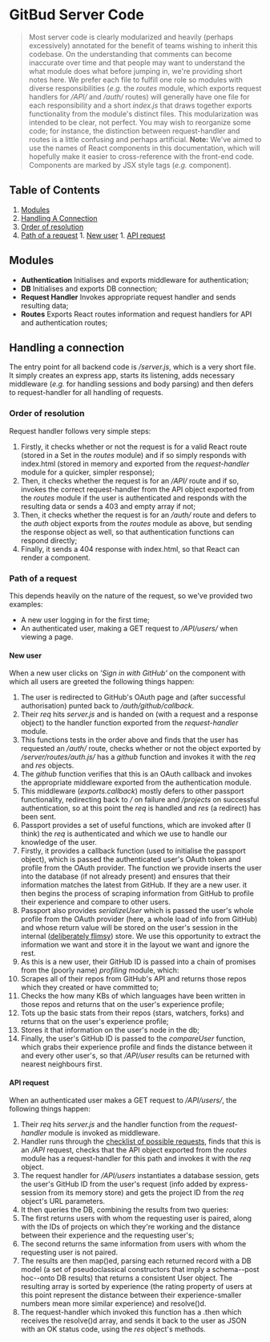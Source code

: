# GitBud Server Code

> Most server code is clearly modularized and heavily (perhaps excessively) annotated for the benefit of teams wishing to inherit this codebase. On the understanding that comments can become inaccurate over time and that people may want to understand the what module does what before jumping in, we're providing short notes here.
> We prefer each file to fulfill one role so modules with diverse responsibilities (_e.g._ the _routes_ module, which exports request handlers for _/API/_ and _/auth/_ routes) will generally have one file for each responsibility and a short _index.js_ that draws together exports functionality from the module's distinct files.
> This modularization was intended to be clear, not perfect. You may wish to reorganize some code; for instance, the distinction between request-handler and routes is a little confusing and perhaps artificial.
__Note:__ We've aimed to use the names of React components in this documentation, which will hopefully make it easier to cross-reference with the front-end code. Components are marked by JSX style tags (_e.g._ <App> component).

## Table of Contents

1. [Modules](#modules)
1. [Handling A Connection](#handling-a-connection)
  1. [Order of resolution](#order-of-resolution)
  1. [Path of a request](#path-of-a-request)
    1. [New user](#new-user)
    1. [API request](#api-request)


## Modules
- __Authentication__ Initialises and exports middleware for authentication;
- __DB__ Initialises and exports DB connection;
- __Request Handler__ Invokes appropriate request handler and sends resulting data;
- __Routes__ Exports React routes information and request handlers for API and authentication routes;

## Handling a connection
The entry point for all backend code is _/server.js_, which is a very short file. It simply creates an express app, starts its listening, adds necessary middleware (_e.g._ for handling sessions and body parsing) and then defers to request-handler for all handling of requests.

### Order of resolution
Request handler follows very simple steps:
1. Firstly, it checks whether or not the request is for a valid React route (stored in a Set in the _routes_ module) and if so simply responds with index.html (stored in memory and exported from the _request-handler_ module for a quicker, simpler response);
1. Then, it checks whether the request is for an _/API/_ route and if so, invokes the correct request-handler from the API object exported from the _routes_ module if the user is authenticated and responds with the resulting data or sends a 403 and empty array if not;
1. Then, it checks whether the request is for an _/auth/_ route and defers to the _auth_ object exports from the _routes_ module as above, but sending the response object as well, so that authentication functions can respond directly;
1. Finally, it sends a 404 response with index.html, so that React can render a <NotFound> component.

### Path of a request
This depends heavily on the nature of the request, so we've provided two examples:
- A new user logging in for the first time;
- An authenticated user, making a GET request to _/API/users/_ when viewing a <ProjectDetails> page.

#### New user
When a new user clicks on _'Sign in with GitHub'_ on the <Landing> component with which all users are greeted the following things happen:
1. The user is redirected to GitHub's OAuth page and (after successful authorisation) punted back to _/auth/github/callback_.
1. Their _req_ hits _server.js_ and is handed on (with a request and a response object) to the handler function exported from the _request-handler_ module.
1. This functions tests in the order above and finds that the user has requested an _/auth/_ route, checks whether or not the object exported by _/server/routes/auth.js/_ has a _github_ function and invokes it with the _req_ and _res_ objects.
1. The _github_ function verifies that this is an OAuth callback and invokes the appropriate middleware exported from the authentication module.
1. This middleware (_exports.callback_) mostly defers to other passport functionality, redirecting back to _/_ on failure and _/projects_ on successful authentication, so at this point the _req_ is handled and _res_ (a redirect) has been sent.
1. Passport provides a set of useful functions, which are invoked after (I think) the _req_ is authenticated and which we use to handle our knowledge of the user.
  1. Firstly, it provides a callback function (used to initialise the passport object), which is passed the authenticated user's OAuth token and profile from the OAuth provider. The function we provide inserts the user into the database (if not already present) and ensures that their information matches the latest from GitHub. If they are a new user. it then begins the process of scraping information from GitHub to profile their experience and compare to other users.
   1. Passport also provides _serializeUser_ which is passed the user's whole profile from the OAuth provider (here, a whole load of info from GitHub) and whose return value will be stored on the user's session in the internal ([deliberately flimsy](https://www.npmjs.com/package/express-session#sessionoptions)) store. We use this opportunity to extract the information we want and store it in the layout we want and ignore the rest.
1. As this is a new user, their GitHub ID is passed into a chain of promises from the (poorly name) _profiling_ module, which:
  1. Scrapes all of their repos from GitHub's API and returns those repos which they created or have committed to;
  1. Checks the how many KBs of which languages have been written in those repos and returns that on the user's experience profile;
  1. Tots up the basic stats from their repos (stars, watchers, forks) and returns that on the user's experience profile;
  1. Stores it that information on the user's node in the db;
  1. Finally, the user's GitHub ID is passed to the _compareUser_ function, which grabs their experience profile and finds the distance between it and every other user's, so that _/API/user_ results can be returned with nearest neighbours first.

#### API request
When an authenticated user makes a GET request to _/API/users/_, the following things happen:
1. Their _req_ hits _server.js_ and the handler function from the _request-handler_ module is invoked as middleware.
1. Handler runs through the [checklist of possible requests](#order-of-resolution), finds that this is an _/API_ request, checks that the API object exported from the _routes_ module has a request-handler for this path and invokes it with the _req_ object.
1. The request handler for _/API/users_ instantiates a database session, gets the user's GitHub ID from the user's request (info added by express-session from its memory store) and gets the project ID from the _req_ object's URL parameters.
1. It then queries the DB, combining the results from two queries:
  1. The first returns users with whom the requesting user is paired, along with the IDs of projects on which they're working and the distance between their experience and the requesting user's;
  1. The second returns the same information from users with whom the requesting user is not paired.
1. The results are then map()ed, parsing each returned record with a DB model (a set of pseudoclassical constructors that imply a schema--post hoc--onto DB results) that returns a consistent User object. The resulting array is sorted by experience (the rating property of users at this point represent the distance between their experience-smaller numbers mean more similar experience) and resolve()d.
1. The request-handler which invoked this function has a .then which receives the resolve()d array, and sends it back to the user as JSON with an OK status code, using the _res_ object's methods.
